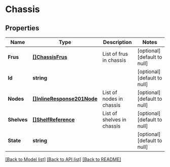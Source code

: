 # Chassis

## Properties
Name | Type | Description | Notes
------------ | ------------- | ------------- | -------------
**Frus** | [**[]ChassisFrus**](chassis_frus.md) | List of frus in chassis | [optional] [default to null]
**Id** | **string** |  | [optional] [default to null]
**Nodes** | [**[]InlineResponse201Node**](inline_response_201_node.md) | List of nodes in chassis | [optional] [default to null]
**Shelves** | [**[]ShelfReference**](shelf_reference.md) | List of shelves in chassis | [optional] [default to null]
**State** | **string** |  | [optional] [default to null]

[[Back to Model list]](../README.md#documentation-for-models) [[Back to API list]](../README.md#documentation-for-api-endpoints) [[Back to README]](../README.md)


